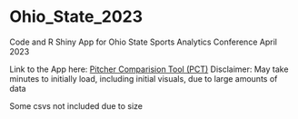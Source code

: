 # Ohio_State_2023
Code and R Shiny App for Ohio State Sports Analytics Conference April 2023

Link to the App here: [Pitcher Comparision Tool (PCT)](https://7dej8y-isaac-blumhoefer.shinyapps.io/PitchComparisonTool/)
Disclaimer: May take minutes to initially load, including initial visuals, due to large amounts of data

Some csvs not included due to size
